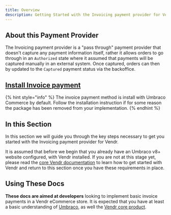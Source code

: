 ```yaml
---
title: Overview
description: Getting Started with the Invoicing payment provider for Vendr, the eCommerce solution for Umbraco v8+
---
```


## About this Payment Provider

The Invoicing payment provider is a "pass through" payment provider that doesn't capture any payment information itself, rather it allows orders to go through in an `Authorized` state where it assumed that payments will be captured manually in an external system. Once captured, orders can then by updated to the `Captured` payment status via the backoffice.

## [Install Invoice payment](../install-payment-providers)

{% hint style="info" %}
The invoice payment method is install with Umbraco Commerce by default. Follow the installation instruction if for some reason the package has been removed from your implementation.
{% endhint %}

## In this Section

In this section we will guide you through the key steps necessary to get you started with the Invoicing payment provider for Vendr.

It is assumed that before we begin that you already have an Umbraco v8+ website configured, with Vendr installed. If you are not at this stage yet, please read the [core Vendr documentation](../../../../../core/) to learn how to get started with Vendr and return to this section once you have these requirements in place.

## Using These Docs

**These docs are aimed at developers** looking to implement basic invoice payments in a Vendr eCommerce store. It is expected that you have at least a basic understanding of [Umbraco](https://umbraco.com), as well the [Vendr core product](../../../../core/).

